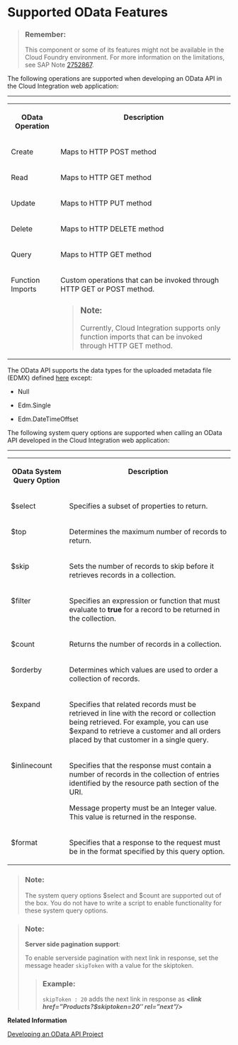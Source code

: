 <!-- loio130d00edf4e8484e9bb8e1bb5d5ffe8a -->

# Supported OData Features

> ### Remember:  
> This component or some of its features might not be available in the Cloud Foundry environment. For more information on the limitations, see SAP Note [2752867](https://me.sap.com/notes/2752867).



The following operations are supported when developing an OData API in the Cloud Integration web application:

****


<table>
<tr>
<th valign="top">

OData Operation



</th>
<th valign="top">

Description



</th>
</tr>
<tr>
<td valign="top">

Create



</td>
<td valign="top">

Maps to HTTP POST method



</td>
</tr>
<tr>
<td valign="top">

Read



</td>
<td valign="top">

Maps to HTTP GET method



</td>
</tr>
<tr>
<td valign="top">

Update



</td>
<td valign="top">

Maps to HTTP PUT method



</td>
</tr>
<tr>
<td valign="top">

Delete



</td>
<td valign="top">

Maps to HTTP DELETE method



</td>
</tr>
<tr>
<td valign="top">

Query



</td>
<td valign="top">

Maps to HTTP GET method



</td>
</tr>
<tr>
<td valign="top">

Function Imports



</td>
<td valign="top">

Custom operations that can be invoked through HTTP GET or POST method.

> ### Note:  
> Currently, Cloud Integration supports only function imports that can be invoked through HTTP GET method.



</td>
</tr>
</table>

The OData API supports the data types for the uploaded metadata file \(EDMX\) defined [here](https://www.odata.org/documentation/odata-version-2-0/overview/) except:

-   Null

-   Edm.Single

-   Edm.DateTimeOffset


The following system query options are supported when calling an OData API developed in the Cloud Integration web application:

****


<table>
<tr>
<th valign="top">

OData System Query Option



</th>
<th valign="top">

Description



</th>
</tr>
<tr>
<td valign="top">

$select



</td>
<td valign="top">

Specifies a subset of properties to return.



</td>
</tr>
<tr>
<td valign="top">

$top



</td>
<td valign="top">

Determines the maximum number of records to return.



</td>
</tr>
<tr>
<td valign="top">

$skip



</td>
<td valign="top">

Sets the number of records to skip before it retrieves records in a collection.



</td>
</tr>
<tr>
<td valign="top">

$filter



</td>
<td valign="top">

Specifies an expression or function that must evaluate to **true** for a record to be returned in the collection.



</td>
</tr>
<tr>
<td valign="top">

$count



</td>
<td valign="top">

Returns the number of records in a collection.



</td>
</tr>
<tr>
<td valign="top">

$orderby



</td>
<td valign="top">

Determines which values are used to order a collection of records.



</td>
</tr>
<tr>
<td valign="top">

$expand



</td>
<td valign="top">

Specifies that related records must be retrieved in line with the record or collection being retrieved. For example, you can use $expand to retrieve a customer and all orders placed by that customer in a single query.



</td>
</tr>
<tr>
<td valign="top">

$inlinecount



</td>
<td valign="top">

Specifies that the response must contain a number of records in the collection of entries identified by the resource path section of the URI.

Message property must be an Integer value. This value is returned in the response.



</td>
</tr>
<tr>
<td valign="top">

$format



</td>
<td valign="top">

Specifies that a response to the request must be in the format specified by this query option.



</td>
</tr>
</table>

> ### Note:  
> The system query options $select and $count are supported out of the box. You do not have to write a script to enable functionality for these system query options.

> ### Note:  
> **Server side pagination support**:
> 
> To enable serverside pagination with next link in response, set the message header `skipToken` with a value for the skiptoken.
> 
> > ### Example:  
> > `skipToken : 20` adds the next link in response as ***<link href=”Products?$skiptoken=20″ rel=”next”/\>***

**Related Information**  


[Developing an OData API Project](developing-an-odata-api-project-d961654.md "")


